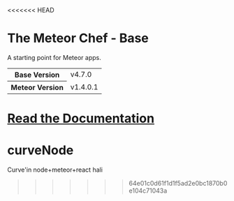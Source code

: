 <<<<<<< HEAD
# The Meteor Chef - Base
A starting point for Meteor apps.

<table>
  <tbody>
    <tr>
      <th>Base Version</th>
      <td>v4.7.0</td>
    </tr>
    <tr>
      <th>Meteor Version</th>
      <td>v1.4.0.1</td>
    </tr>
  </tbody>
</table>

[Read the Documentation](http://themeteorchef.com/base)
=======
# curveNode
Curve'in node+meteor+react hali
>>>>>>> 64e01c0d61f1d1f5ad2e0bc1870b0e104c71043a
